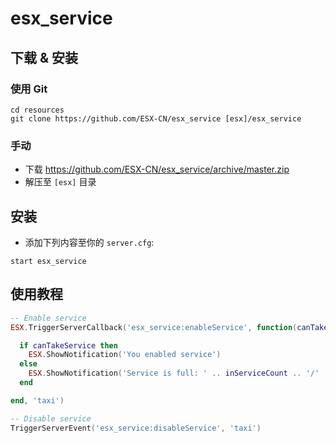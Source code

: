 # esx_service

## 下载 & 安装

### 使用 Git
```
cd resources
git clone https://github.com/ESX-CN/esx_service [esx]/esx_service
```

### 手动
- 下载 https://github.com/ESX-CN/esx_service/archive/master.zip
- 解压至 `[esx]` 目录

## 安装
- 添加下列内容至你的 `server.cfg`:
```
start esx_service
```
## 使用教程
```lua
-- Enable service
ESX.TriggerServerCallback('esx_service:enableService', function(canTakeService, maxInService, inServiceCount)

  if canTakeService then
    ESX.ShowNotification('You enabled service')
  else
    ESX.ShowNotification('Service is full: ' .. inServiceCount .. '/' .. maxInService)
  end

end, 'taxi')

-- Disable service
TriggerServerEvent('esx_service:disableService', 'taxi')
```